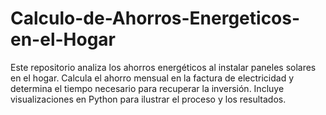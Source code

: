 # Calculo-de-Ahorros-Energeticos-en-el-Hogar
Este repositorio analiza los ahorros energéticos al instalar paneles solares en el hogar. Calcula el ahorro mensual en la factura de electricidad y determina el tiempo necesario para recuperar la inversión. Incluye visualizaciones en Python para ilustrar el proceso y los resultados.
